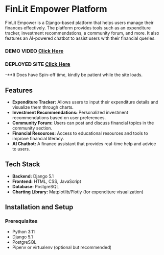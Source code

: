 # FinLit Empower Platform

FinLit Empower is a Django-based platform that helps users manage their finances effectively. The platform provides tools such as an expenditure tracker, investment recommendations, a community forum, and more. It also features an AI-powered chatbot to assist users with their financial queries.

### DEMO VIDEO [Click Here](https://youtu.be/ZpJ4CpnkLTU)

### DEPLOYED SITE [Click Here](https://finlit-entropy.onrender.com/)
-**It Does have Spin-off time, kindly be patient while the site loads.

## Features

- **Expenditure Tracker:** Allows users to input their expenditure details and visualize them through charts.
- **Investment Recommendations:** Personalized investment recommendations based on user preferences.
- **Community Forum:** Users can post and discuss financial topics in the community section.
- **Financial Resources:** Access to educational resources and tools to improve financial literacy.
- **AI Chatbot:** A finance assistant that provides real-time help and advice to users.

## Tech Stack

- **Backend:** Django 5.1
- **Frontend:** HTML, CSS, JavaScript
- **Database:** PostgreSQL
- **Charting Library:** Matplotlib/Plotly (for expenditure visualization)


## Installation and Setup

### Prerequisites

- Python 3.11
- Django 5.1
- PostgreSQL
- Pipenv or virtualenv (optional but recommended)



